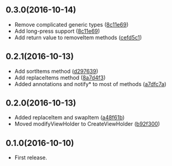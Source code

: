 ## 0.3.0(2016-10-14)

- Remove complicated generic types ([8c11e69](https://github.com/inloop/SimpleRecyclerAdapter/commit/8c11e6960d3ce076184c7a5028876d3105834b35))
- Add long-press support ([8c11e69](https://github.com/inloop/SimpleRecyclerAdapter/commit/8c11e6960d3ce076184c7a5028876d3105834b35))
- Add return value to removeItem methods ([cefd5c1](https://github.com/inloop/SimpleRecyclerAdapter/commit/cefd5c1ff6d538c90535b1f2f3480b03a5177108))

## 0.2.1(2016-10-13)

- Add sortItems method ([d297639](https://github.com/inloop/SimpleRecyclerAdapter/commit/d2976391296965f6706946806d67ea25eee7749c))
- Add replaceItems method ([8a7d4f3](https://github.com/inloop/SimpleRecyclerAdapter/commit/8a7d4f3bf81bf166775a1f3d2ce005bcad64234a))
- Added annotations and notify* to most of methods ([a7dfc7a](https://github.com/inloop/SimpleRecyclerAdapter/commit/a7dfc7aacae75ec47e5d2066d364ba090c58442d))

## 0.2.0(2016-10-13)

  - Added replaceItem and swapItem ([a48f61b](https://github.com/inloop/SimpleRecyclerAdapter/commit/a48f61b251aaf549308626a5032580cdeeb7b1ca))
  - Moved modifyViewHolder to CreateViewHolder ([b92f300](https://github.com/inloop/SimpleRecyclerAdapter/commit/b92f300cce9a29ad9411e4e592d6803d6fb6b93b)) 

## 0.1.0(2016-10-10)
  
  - First release.
